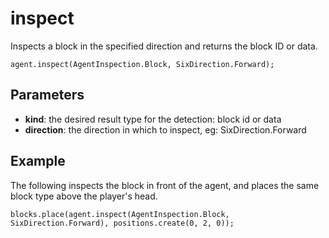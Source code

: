 # inspect

Inspects a block in the specified direction and returns the block ID or data.

```sig
agent.inspect(AgentInspection.Block, SixDirection.Forward);
```

## Parameters

* **kind**: the desired result type for the detection: block id or data
* **direction**: the direction in which to inspect, eg: SixDirection.Forward

## Example

The following inspects the block in front of the agent, and places the same block type above the player's head.

```blocks
blocks.place(agent.inspect(AgentInspection.Block, SixDirection.Forward), positions.create(0, 2, 0));
```